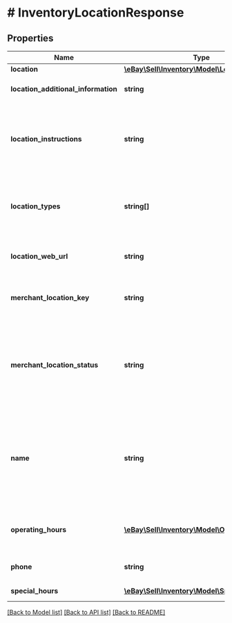 # # InventoryLocationResponse

## Properties

Name | Type | Description | Notes
------------ | ------------- | ------------- | -------------
**location** | [**\eBay\Sell\Inventory\Model\Location**](Location.md) |  | [optional]
**location_additional_information** | **string** | This text field provides additional information about an inventory location. This field is returned if it is set for the inventory location. Max length: 256 | [optional]
**location_instructions** | **string** | This text field is used by the merchant to provide special pickup instructions for the store location. This field can help create a pleasant and easy pickup experience for In-Store Pickup and Click and Collect orders. If this field was not set up through a createInventoryLocation or a updateInventoryLocation call, eBay will use the default pickup instructions contained in the merchant&#39;s profile. Max length: 1000 | [optional]
**location_types** | **string[]** | This container defines the function of the inventory location. Typically, an inventory location will serve as a store or a warehouse, but in some cases, an inventory location may be both. The location type of an inventory location defaults to WAREHOUSE if a location type is not specified when a merchant creates an inventory location. | [optional]
**location_web_url** | **string** | This text field shows the Website address (URL) associated with the inventory location. This field is returned if defined for the inventory location. Max length: 512 | [optional]
**merchant_location_key** | **string** | The unique identifier of the inventory location. This identifier is set up by the merchant when the inventory location is first created with the createInventoryLocation call. Once this value is set for an inventory location, it cannot be modified. Max length: 36 | [optional]
**merchant_location_status** | **string** | This field indicates whether the inventory location is enabled (inventory can be loaded to location) or disabled (inventory can not be loaded to location). The merchant can use the enableInventoryLocation call to enable an inventory location in disabled status, or the disableInventoryLocation call to disable an inventory location in enabled status. For implementation help, refer to &lt;a href&#x3D;&#39;https://developer.ebay.com/api-docs/sell/inventory/types/api:StatusEnum&#39;&gt;eBay API documentation&lt;/a&gt; | [optional]
**name** | **string** | The name of the inventory location. This name should be a human-friendly name as it will be displayed in In-Store Pickup and Click and Collect listings. For store inventory locations, this field is not required for the createInventoryLocation call, but a store inventory location must have a defined name value before an In-Store Pickup and Click and Collect enabled offer is published. So, if the seller omits this field in the createInventoryLocation call, it will have to be added later through a updateInventoryLocation call. Max length: 1000 | [optional]
**operating_hours** | [**\eBay\Sell\Inventory\Model\OperatingHours[]**](OperatingHours.md) | This container shows the regular operating hours for a store location during the days of the week. A dayOfWeekEnum field and an intervals container is shown for each day of the week that the store location is open. | [optional]
**phone** | **string** | The phone number for an inventory location. This field will typically only be set and returned for store locations. Max length: 36 | [optional]
**special_hours** | [**\eBay\Sell\Inventory\Model\SpecialHours[]**](SpecialHours.md) | This container shows the special operating hours for a store location on a specific date or dates. | [optional]

[[Back to Model list]](../../README.md#models) [[Back to API list]](../../README.md#endpoints) [[Back to README]](../../README.md)
